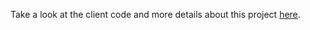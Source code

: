 Take a look at the client code and more details about this project [here](https://github.com/annekao/itp-405-final-project-ember).
